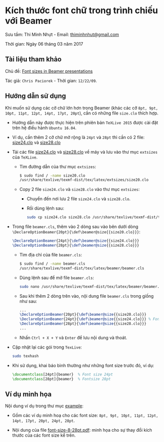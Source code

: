 # Kích thước font chữ trong trình chiếu với Beamer

Sưu tầm: Thi Minh Nhựt - Email: thiminhnhut@gmail.com

Thời gian: Ngày 06 tháng 03 năm 2017

## Tài liệu tham khảo

Chủ đề: [Font sizes in Beamer presentations](http://www.stat.berkeley.edu/~paciorek/computingTips/Font_sizes_in_Beamer_presen.html)

Tác giả: `Chris Paciorek` - Thời gian: `12/22/09`.

## Hướng dẫn sử dụng

Khi muốn sử dụng các cỡ chữ lớn hơn trong Beamer
(khác các cỡ `8pt, 9pt, 10pt, 11pt, 12pt, 14pt, 17pt, 20pt`),
cần có những file `size.clo` thích hợp.

- Hướng dẫn này được thực hiện trên phiên bản `TeXLive 2015`
  được cài đặt trên hệ điều hành `Ubuntu 16.04`.

- Ví dụ, cần thêm 2 cỡ chữ mở rộng là `24pt` và `28pt` thì cần có 2 file:
  [size24.clo](http://www.stat.berkeley.edu/~paciorek/size24.clo)
  và [size28.clo](http://www.stat.berkeley.edu/~paciorek/size28.clo)

- Tải các file [size24.clo](http://www.stat.berkeley.edu/~paciorek/size24.clo)
  và [size28.clo](http://www.stat.berkeley.edu/~paciorek/size28.clo) về máy
  và lưu vào thư mục `extsizes` của `TeXLive`.

  - Tìm đường dẫn của thư mục `extsizes`:

    ```bash
    $ sudo find / -name size20.clo
    /usr/share/texlive/texmf-dist/tex/latex/extsizes/size20.clo
    ```

  - Copy 2 file `size24.clo` và `size28.clo` vào thư mục `extsizes`:

    - Chuyển đến nơi lưu 2 file `size24.clo` và `size28.clo`.

    - Rồi dùng lệnh sau:

      ```bash
      sudo cp size24.clo size28.clo /usr/share/texlive/texmf-dist/tex/latex/extsizes/
      ```

- Trong file `beamer.cls`, thêm vào 2 dòng sau vào bên dưới dòng
  `\DeclareOptionBeamer{20pt}{\def\beamer@size{{size20.clo}}}`:

  ```latex
  \DeclareOptionBeamer{24pt}{\def\beamer@size{{size24.clo}}}
  \DeclareOptionBeamer{28pt}{\def\beamer@size{{size28.clo}}}
  ```

  - Tìm địa chỉ của file `beamer.cls`:

    ```bash
    $ sudo find / -name beamer.cls
    /usr/share/texlive/texmf-dist/tex/latex/beamer/beamer.cls
    ```

  - Dùng lệnh sau để mở file `beamer.cls`:

    ```bash
    sudo nano /usr/share/texlive/texmf-dist/tex/latex/beamer/beamer.cls
    ```

  - Sau khi thêm 2 dòng trên vào, nội dung file `beamer.cls` trong giống như sau:

    ```latex
    ...
    \DeclareOptionBeamer{20pt}{\def\beamer@size{{size20.clo}}}
    \DeclareOptionBeamer{24pt}{\def\beamer@size{{size24.clo}}} % Font size extension in Beamer presentations
    \DeclareOptionBeamer{28pt}{\def\beamer@size{{size28.clo}}}
    ...
    ```

  - Nhấn `Ctrl + X + Y` và `Enter` để lưu nội dung và thoát.

- Cập nhật lại các gói trong `TexLive`:

  ```bash
  sudo texhash
  ```

- Khi sử dụng, khai báo bình thường như những font size trước đó, ví dụ:

  ```latex
  \documentclass[24pt]{beamer}	% Font size 24pt
  \documentclass[28pt]{beamer}	% Fontsize 28pt
  ```

## Ví dụ minh họa

Nội dung ví dụ trong thư mục [example](https://github.com/thiminhnhut/latex/tree/ded0cbdbf3cb27cf4a0c2cb3d347db007d11b618/tips/font-size-extension-beamer/example):

- Gồm các ví dụ minh hoạ cho các font size: `8pt, 9pt, 10pt, 11pt, 12pt, 14pt, 17pt, 20pt, 24pt, 28pt`.

- Nội dung của file [font-size-8-28pt.pdf](https://github.com/thiminhnhut/latex/blob/ded0cbdbf3cb27cf4a0c2cb3d347db007d11b618/tips/font-size-extension-beamer/example/font-size-8-28pt.pdf): minh họa cho sự thay đổi kích thước của các font size kể trên.
